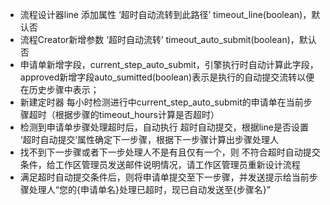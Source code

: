 - 流程设计器line 添加属性 ‘超时自动流转到此路径’ timeout_line(boolean)，默认否
- 流程Creator新增参数 ‘超时自动流转’ timeout_auto_submit(boolean)，默认否
- 申请单新增字段，current_step_auto_submit，引擎执行时自动计算此字段， approved新增字段auto_sumitted(boolean)表示是执行的自动提交流转以便在历史步骤中表示；
- 新建定时器 每小时检测进行中current_step_auto_submit的申请单在当前步骤超时（根据步骤的timeout_hours计算是否超时）
- 检测到申请单步骤处理超时后，自动执行 超时自动提交，根据line是否设置 ‘超时自动提交’属性确定下一步骤，根据下一步骤计算出步骤处理人
- 找不到下一步骤或者下一步处理人不是有且仅有一个，则 不符合超时自动提交条件，给工作区管理员发送邮件说明情况，请工作区管理员重新设计流程
- 满足超时自动提交条件后，则将申请单提交至下一步骤，并发送提示给当前步骤处理人“您的{申请单名}处理已超时，现已自动发送至{步骤名}”